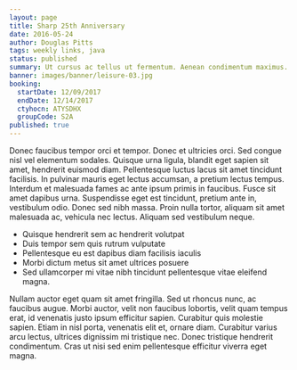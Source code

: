 ```yaml
---
layout: page
title: Sharp 25th Anniversary
date: 2016-05-24
author: Douglas Pitts
tags: weekly links, java
status: published
summary: Ut cursus ac tellus ut fermentum. Aenean condimentum maximus.
banner: images/banner/leisure-03.jpg
booking:
  startDate: 12/09/2017
  endDate: 12/14/2017
  ctyhocn: ATYSDHX
  groupCode: S2A
published: true
---
```

Donec faucibus tempor orci et tempor. Donec et ultricies orci. Sed congue nisl vel elementum sodales. Quisque urna ligula, blandit eget sapien sit amet, hendrerit euismod diam. Pellentesque luctus lacus sit amet tincidunt facilisis. In pulvinar mauris eget lectus accumsan, a pretium lectus tempus. Interdum et malesuada fames ac ante ipsum primis in faucibus. Fusce sit amet dapibus urna. Suspendisse eget est tincidunt, pretium ante in, vestibulum odio. Donec sed nibh massa. Proin nulla tortor, aliquam sit amet malesuada ac, vehicula nec lectus. Aliquam sed vestibulum neque.

* Quisque hendrerit sem ac hendrerit volutpat
* Duis tempor sem quis rutrum vulputate
* Pellentesque eu est dapibus diam facilisis iaculis
* Morbi dictum metus sit amet ultrices posuere
* Sed ullamcorper mi vitae nibh tincidunt pellentesque vitae eleifend magna.

Nullam auctor eget quam sit amet fringilla. Sed ut rhoncus nunc, ac faucibus augue. Morbi auctor, velit non faucibus lobortis, velit quam tempus erat, id venenatis justo ipsum efficitur sapien. Curabitur quis molestie sapien. Etiam in nisl porta, venenatis elit et, ornare diam. Curabitur varius arcu lectus, ultrices dignissim mi tristique nec. Donec tristique hendrerit condimentum. Cras ut nisi sed enim pellentesque efficitur viverra eget magna.
